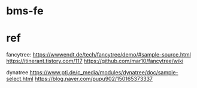 # bms-fe

# ref

fancytree:
https://wwwendt.de/tech/fancytree/demo/#sample-source.html
https://itinerant.tistory.com/117
https://github.com/mar10/fancytree/wiki

dynatree
https://www.ptj.de/c_media/modules/dynatree/doc/sample-select.html
https://blog.naver.com/pupu902/150165373337
